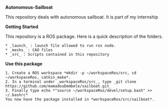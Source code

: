  **Autonomous-Sailboat**

This repository deals with autonomous sailboat. It is part of my internship

 **Getting Started**

This repository is a ROS package. Here is a quick description of the folders.

    * _launch_ : launch file allowed to run ros node.
    * _meshs_ : CAO files
    * _src_ : Scripts contained in this repository


 **Use this package**

    1. Create a ROS workspace *mkdir -p ~/workspaceRos/src, cd ~/workspaceRos, catkin_make*.
    2. In a terminal under _workspaceRos/src_, type _git clone https://github.com/mamadouDembele/sailboat.git_
    3. Finally type echo *"source ~/workspaceRos/devel/setup.bash" >> ~/.bashrc*
    You now have the package installed in *workspaceRos/src/sailboat*.



